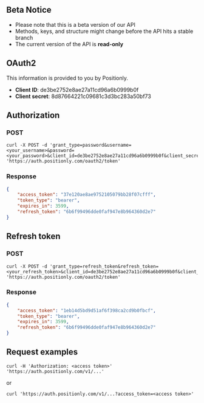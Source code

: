## Beta Notice

* Please note that this is a beta version of our API
* Methods, keys, and structure might change before the API hits a stable branch
* The current version of the API is **read-only**

## OAuth2

This information is provided to you by Positionly.

* **Client ID**: de3be2752e8ae27a11cd96a6b0999b0f
* **Client secret**: 8d87664221c09681c3d3bc283a50bf73

## Authorization

### POST
```shell
curl -X POST -d 'grant_type=password&username=<your_username>&password=<your_password>&client_id=de3be2752e8ae27a11cd96a6b0999b0f&client_secret=8d87664221c09681c3d3bc283a50bf73' 'https://auth.positionly.com/oauth2/token'
```

### Response
```json
{
    "access_token": "37e120ae8ae9752105079bb28f07cfff",
    "token_type": "bearer",
    "expires_in": 3599,
    "refresh_token": "6b6f99496dde0faf947e8b964360d2e7"
}
```

## Refresh token

### POST
```shell
curl -X POST -d 'grant_type=refresh_token&refresh_token=<your_refresh_token>&client_id=de3be2752e8ae27a11cd96a6b0999b0f&client_secret=8d87664221c09681c3d3bc283a50bf73' 'https://auth.positionly.com/oauth2/token'
```

### Response
```json
{
    "access_token": "1eb14d5bd9d51af6f398ca2cd9b0fbcf",
    "token_type": "bearer",
    "expires_in": 3599,
    "refresh_token": "6b6f99496dde0faf947e8b964360d2e7"
}
```

## Request examples

```shell
curl -H 'Authorization: <access token>' 'https://auth.positionly.com/v1/...'
```

or

```shell
curl 'https://auth.positionly.com/v1/...?access_token=<access token>'
```

